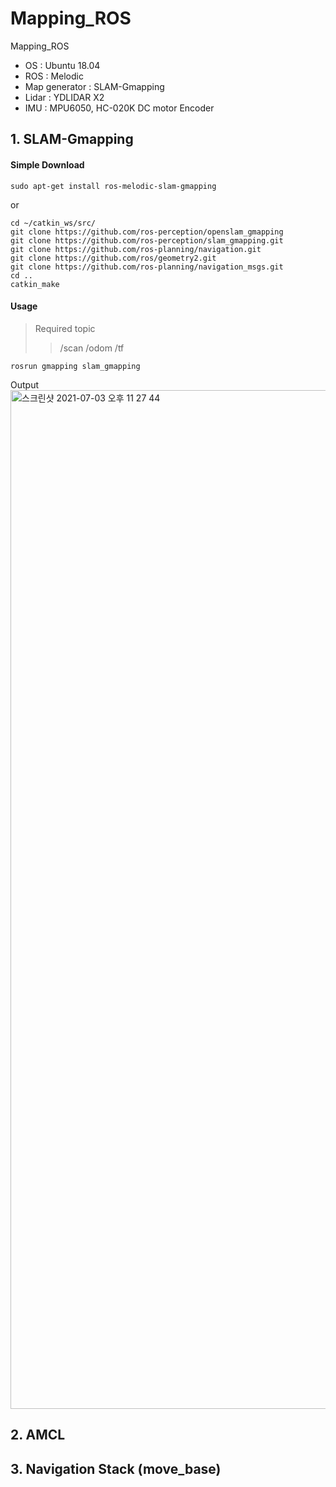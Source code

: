 # Mapping_ROS
Mapping_ROS
- OS : Ubuntu 18.04
- ROS : Melodic
- Map generator : SLAM-Gmapping
- Lidar : YDLIDAR X2
- IMU : MPU6050, HC-020K DC motor Encoder     
      
###
## 1. SLAM-Gmapping  
#### Simple Download
~~~
sudo apt-get install ros-melodic-slam-gmapping
~~~
or    
~~~
cd ~/catkin_ws/src/
git clone https://github.com/ros-perception/openslam_gmapping
git clone https://github.com/ros-perception/slam_gmapping.git
git clone https://github.com/ros-planning/navigation.git
git clone https://github.com/ros/geometry2.git
git clone https://github.com/ros-planning/navigation_msgs.git
cd ..
catkin_make
~~~
#### Usage
> Required topic
> > /scan /odom /tf

~~~
rosrun gmapping slam_gmapping
~~~
Output      
<img width="1630" alt="스크린샷 2021-07-03 오후 11 27 44" src="https://user-images.githubusercontent.com/67997760/124357454-7c8f5b00-dc56-11eb-8ec2-b4c8a68e15b0.png">


###
## 2. AMCL


###
## 3. Navigation Stack (move_base)



